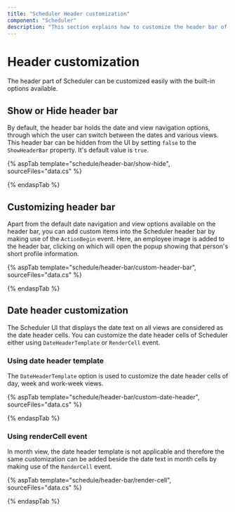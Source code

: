 ```yaml
---
title: "Scheduler Header customization"
component: "Scheduler"
description: "This section explains how to customize the header bar of Scheduler and to add custom items into it."
---
```


# Header customization

The header part of Scheduler can be customized easily with the built-in options available.

## Show or Hide header bar

By default, the header bar holds the date and view navigation options, through which the user can switch between the dates and various views. This header bar can be hidden from the UI by setting `false` to the `ShowHeaderBar` property. It's default value is `true`.

{% aspTab template="schedule/header-bar/show-hide", sourceFiles="data.cs"  %}

{% endaspTab %}

## Customizing header bar

Apart from the default date navigation and view options available on the header bar, you can add custom items into the Scheduler header bar by making use of the `ActionBegin` event. Here, an employee image is added to the header bar, clicking on which will open the popup showing that person's short profile information.

{% aspTab template="schedule/header-bar/custom-header-bar", sourceFiles="data.cs"  %}

{% endaspTab %}

## Date header customization

The Scheduler UI that displays the date text on all views are considered as the date header cells. You can customize the date header cells of Scheduler either using `DateHeaderTemplate` or `RenderCell` event.

### Using date header template

The `DateHeaderTemplate` option is used to customize the date header cells of day, week and work-week views.

{% aspTab template="schedule/header-bar/custom-date-header", sourceFiles="data.cs"  %}

{% endaspTab %}

### Using renderCell event

In month view, the date header template is not applicable and therefore the same customization can be added beside the date text in month cells by making use of the `RenderCell` event.

{% aspTab template="schedule/header-bar/render-cell", sourceFiles="data.cs"  %}

{% endaspTab %}